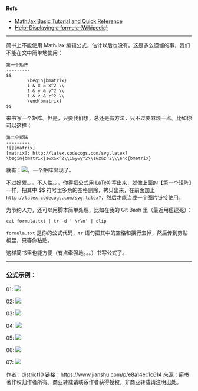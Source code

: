 
#### Refs

- [MathJax Basic Tutorial and Quick Reference][mathjax-guide]
- ~~[Help: Displaying a formula (Wikipedia)][wiki-latex-math]~~


[mathjax-guide]: http://meta.math.stackexchange.com/questions/5020/mathjax-basic-tutorial-and-quick-reference
[wiki-latex-math]: http://en.wikipedia.org/wiki/Help:Formula



---

简书上不能使用 MathJax 编辑公式，估计以后也没有。这是多么遗憾的事，我们不能在文中简单地使用：

~~~
第一个矩阵
---------
$$
        \begin{bmatrix}
        1 & x & x^2 \\
        1 & y & y^2 \\
        1 & z & z^2 \\
        \end{bmatrix}
$$
~~~

来书写一个矩阵。但是，只要我们想，总还是有方法，只不过要麻烦一点。比如你可以这样：

~~~
第二个矩阵
---------
![][matrix]
[matrix]: http://latex.codecogs.com/svg.latex?\begin{bmatrix}1&x&x^2\\1&y&y^2\\1&z&z^2\\\end{bmatrix}
~~~

就有：![][00]，一个矩阵出现了。

不过好累。。。不人性。。。你得把公式用 LaTeX 写出来，就像上面的【第一个矩阵】一样，把其中 $$ 符号里多余的空格删除，拷贝出来，在前面加上 `http://latex.codecogs.com/svg.latex?`，然后才能当成一个图片链接使用。

为节约人力，还可以用脚本简单处理，比如在我的 Git Bash 里（最近用瘟逗死）：

~~~
cat formula.txt | tr -d ' \r\n' | clip
~~~

`formula.txt` 是你的公式代码，`tr` 语句把其中的空格和换行去掉，然后传到剪贴板里，只等你粘贴。

这样简书里也能方便（有点牵强地。。。）书写公式了。



---

### 公式示例：

01: ![][01]

02: ![][02]

03: ![][03]

04: ![][04]

05: ![][05]

06: ![][06]

07: ![][07]


[00]: http://latex.codecogs.com/png.latex?\begin{bmatrix}1&x&x^2\\1&y&y^2\\1&z&z^2\\\end{bmatrix}
[01]: http://latex.codecogs.com/png.latex?sh(x)=\frac{e^x+e^{-x}}{2}}
[02]: http://latex.codecogs.com/png.latex?C_n^k=\frac{n(n-1)\ldots(n-k+1)}{k!}
[03]: http://latex.codecogs.com/svg.latex?\begin{align}\sqrt{37}&=\sqrt{\frac{73^2-1}{12^2}}\\&=\sqrt{\frac{73^2}{12^2}\cdot\frac{73^2-1}{73^2}}\\&=\sqrt{\frac{73^2}{12^2}}\sqrt{\frac{73^2-1}{73^2}}\\&=\frac{73}{12}\sqrt{1-\frac{1}{73^2}}\\&\approx\frac{73}{12}\left(1-\frac{1}{2\cdot73^2}\right)\end{align}
[04]: http://latex.codecogs.com/svg.latex?\begin{array}{c|lcr}n&\text{Left}&\text{Center}&\text{Right}\\\hline1&0.24&1&125\\2&-1&189&-8\\3&-20&2000&1+10i\\\end{array}
[05]: http://latex.codecogs.com/svg.latex?\mathbb{N,Z,Q,R,C}
[06]: http://latex.codecogs.com/svg.latex?\left\{\begin{array}{ll}a_1x+b_1y+c_1z&=d_1+e_1\\a_2x+b_2y&=d_2\\a_3x+b_3y+c_3z&=d_3\end{array}\right.
[07]: http://latex.codecogs.com/svg.latex?f\left(\left[\frac{1+\left\{x,y\right\}}{\left(\frac{x}{y}+\frac{y}{x}\right)\left(u+1\right)}+a\right]^{3/2}\right)

作者：district10
链接：https://www.jianshu.com/p/e8a14ec1c614
來源：简书
著作权归作者所有。商业转载请联系作者获得授权，非商业转载请注明出处。
